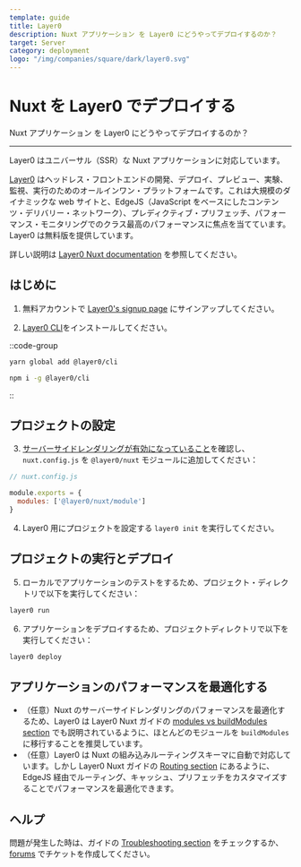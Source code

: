```yaml
---
template: guide
title: Layer0
description: Nuxt アプリケーション を Layer0 にどうやってデプロイするのか？
target: Server
category: deployment
logo: "/img/companies/square/dark/layer0.svg"
---
```

# Nuxt を Layer0 でデプロイする

Nuxt アプリケーション を Layer0 にどうやってデプロイするのか？

---

Layer0 はユニバーサル（SSR）な Nuxt アプリケーションに対応しています。

[Layer0](https://www.layer0.co) はヘッドレス・フロントエンドの開発、デプロイ、プレビュー、実験、監視、実行のためのオールインワン・プラットフォームです。これは大規模のダイナミックな web サイトと、EdgeJS（JavaScript をベースにしたコンテンツ・デリバリー・ネットワーク）、プレディクティブ・プリフェッチ、パフォーマンス・モニタリングでのクラス最高のパフォーマンスに焦点を当てています。Layer0 は無料版を提供しています。

詳しい説明は [Layer0 Nuxt documentation](https://docs.layer0.co/guides/nuxt) を参照してください。

## はじめに

1. 無料アカウントで [Layer0's signup page](https://app.layer0.co/signup) にサインアップしてください。

2. [Layer0 CLI](https://docs.layer0.co/guides/cli)をインストールしてください。



::code-group
```bash [Yarn]
yarn global add @layer0/cli
```
```bash [NPM]
npm i -g @layer0/cli
```
::



## プロジェクトの設定

3. [サーバーサイドレンダリングが有効になっていること](/docs/configuration-glossary/configuration-ssr)を確認し、`nuxt.config.js` を `@layer0/nuxt` モジュールに追加してください：

```js
// nuxt.config.js

module.exports = {
  modules: ['@layer0/nuxt/module']
}
```

4. Layer0 用にプロジェクトを設定する `layer0 init` を実行してください。

## プロジェクトの実行とデプロイ

5. ローカルでアプリケーションのテストをするため、プロジェクト・ディレクトリで以下を実行してください：

```js
layer0 run
```

6. アプリケーションをデプロイするため、プロジェクトディレクトリで以下を実行してください：

```js
layer0 deploy
```

## アプリケーションのパフォーマンスを最適化する

- （任意）Nuxt のサーバーサイドレンダリングのパフォーマンスを最適化するため、Layer0 は Layer0 Nuxt ガイドの [modules vs buildModules section](https://docs.layer0.co/guides/nuxt#section_modules_vs_buildmodules) でも説明されているように、ほとんどのモジュールを `buildModules` に移行することを推奨しています。
- （任意）Layer0 は Nuxt の組み込みルーティングスキーマに自動で対応しています。しかし Layer0 Nuxt ガイドの [Routing section](https://docs.layer0.co/guides/nuxt#section_routing) にあるように、EdgeJS 経由でルーティング、キャッシュ、プリフェッチをカスタマイズすることでパフォーマンスを最適化できます。

## ヘルプ

問題が発生した時は、ガイドの [Troubleshooting section](https://docs.layer0.co/guides/nuxt#section_troubleshooting) をチェックするか、[forums](https://forum.layer0.co) でチケットを作成してください。
